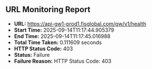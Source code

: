 ## URL Monitoring Report

- **URL:** https://api-gw1-prod1.fisglobal.com/gw/v1/health
- **Start Time:** 2025-09-14T11:17:44.905379
- **End Time:** 2025-09-14T11:17:45.016988
- **Total Time Taken:** 0.111609 seconds
- **HTTP Status Code:** 403
- **Status:** Failure
- **Failure Reason:** HTTP Status Code: 403
